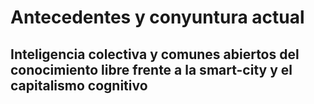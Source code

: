 # Antecedentes y conyuntura actual

## Inteligencia colectiva y comunes abiertos del conocimiento libre frente a la smart-city y el capitalismo cognitivo


